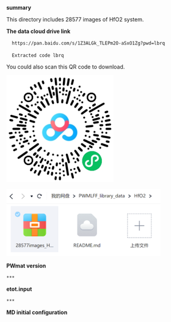 **summary**

   This directory includes 28577 images of HfO2 system. 
   
**The data cloud drive link**

      https://pan.baidu.com/s/1Z3ALGk_TLEPm2O-aSxO1Zg?pwd=lbrq 
   
      Extracted code lbrq

   You could also scan this QR code to download.

   ![Alt text](HfO2_QR.png)
   
<div align="left">
<img src="image.png" width = "80%" />
</div>


**PWmat version** 
    
    ***

**etot.input**

    ***

**MD initial configuration**




